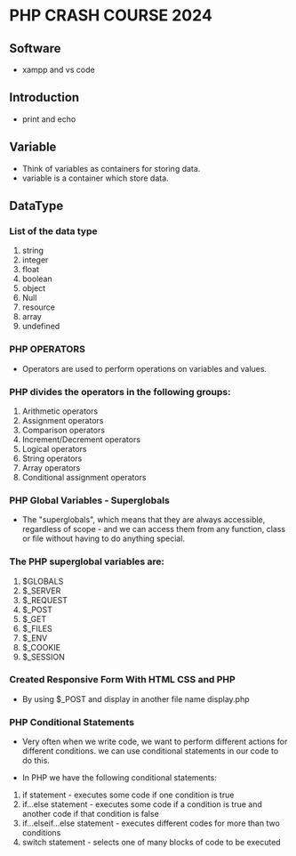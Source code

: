 # PHP CRASH COURSE 2024

## Software

- xampp and vs code

## Introduction

- print and echo

## Variable

- Think of variables as containers for storing data.
- variable is a container which store data.

## DataType

### List of the data type

1. string
2. integer
3. float
4. boolean
5. object
6. Null
7. resource
8. array
9. undefined

### PHP OPERATORS

- Operators are used to perform operations on variables and values.

### PHP divides the operators in the following groups:

1. Arithmetic operators
2. Assignment operators
3. Comparison operators
4. Increment/Decrement operators
5. Logical operators
6. String operators
7. Array operators
8. Conditional assignment operators

### PHP Global Variables - Superglobals
- The "superglobals", which means that they are always accessible, regardless of scope - and we can access them from any function, class or file without having to do anything special.

### The PHP superglobal variables are:
1. $GLOBALS
2. $_SERVER
3. $_REQUEST
4. $_POST
5. $_GET
6. $_FILES
7. $_ENV
8. $_COOKIE
9. $_SESSION

### Created Responsive Form With HTML CSS and PHP
- By using $_POST and display in another file name display.php

### PHP Conditional Statements
- Very often when we write code, we want to perform different actions for different conditions. we can use conditional statements in our code to do this.

- In PHP we have the following conditional statements:

1. if statement - executes some code if one condition is true
2. if...else statement - executes some code if a condition is true and another code if that condition is false
3. if...elseif...else statement - executes different codes for more than two conditions
4. switch statement - selects one of many blocks of code to be executed
